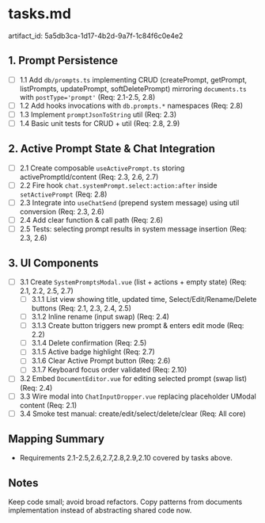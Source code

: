 # tasks.md

artifact_id: 5a5db3ca-1d17-4b2d-9a7f-1c84f6c0e4e2

## 1. Prompt Persistence

-   [ ] 1.1 Add `db/prompts.ts` implementing CRUD (createPrompt, getPrompt, listPrompts, updatePrompt, softDeletePrompt) mirroring `documents.ts` with `postType='prompt'` (Req: 2.1-2.5, 2.8)
-   [ ] 1.2 Add hooks invocations with `db.prompts.*` namespaces (Req: 2.8)
-   [ ] 1.3 Implement `promptJsonToString` util (Req: 2.3)
-   [ ] 1.4 Basic unit tests for CRUD + util (Req: 2.8, 2.9)

## 2. Active Prompt State & Chat Integration

-   [ ] 2.1 Create composable `useActivePrompt.ts` storing activePromptId/content (Req: 2.3, 2.6, 2.7)
-   [ ] 2.2 Fire hook `chat.systemPrompt.select:action:after` inside `setActivePrompt` (Req: 2.8)
-   [ ] 2.3 Integrate into `useChatSend` (prepend system message) using util conversion (Req: 2.3, 2.6)
-   [ ] 2.4 Add clear function & call path (Req: 2.6)
-   [ ] 2.5 Tests: selecting prompt results in system message insertion (Req: 2.3, 2.6)

## 3. UI Components

-   [ ] 3.1 Create `SystemPromptsModal.vue` (list + actions + empty state) (Req: 2.1, 2.2, 2.5, 2.7)
    -   [ ] 3.1.1 List view showing title, updated time, Select/Edit/Rename/Delete buttons (Req: 2.1, 2.3, 2.4, 2.5)
    -   [ ] 3.1.2 Inline rename (input swap) (Req: 2.4)
    -   [ ] 3.1.3 Create button triggers new prompt & enters edit mode (Req: 2.2)
    -   [ ] 3.1.4 Delete confirmation (Req: 2.5)
    -   [ ] 3.1.5 Active badge highlight (Req: 2.7)
    -   [ ] 3.1.6 Clear Active Prompt button (Req: 2.6)
    -   [ ] 3.1.7 Keyboard focus order validated (Req: 2.10)
-   [ ] 3.2 Embed `DocumentEditor.vue` for editing selected prompt (swap list) (Req: 2.4)
-   [ ] 3.3 Wire modal into `ChatInputDropper.vue` replacing placeholder UModal content (Req: 2.1)
-   [ ] 3.4 Smoke test manual: create/edit/select/delete/clear (Req: All core)

## Mapping Summary

-   Requirements 2.1-2.5,2.6,2.7,2.8,2.9,2.10 covered by tasks above.

## Notes

Keep code small; avoid broad refactors. Copy patterns from documents implementation instead of abstracting shared code now.

